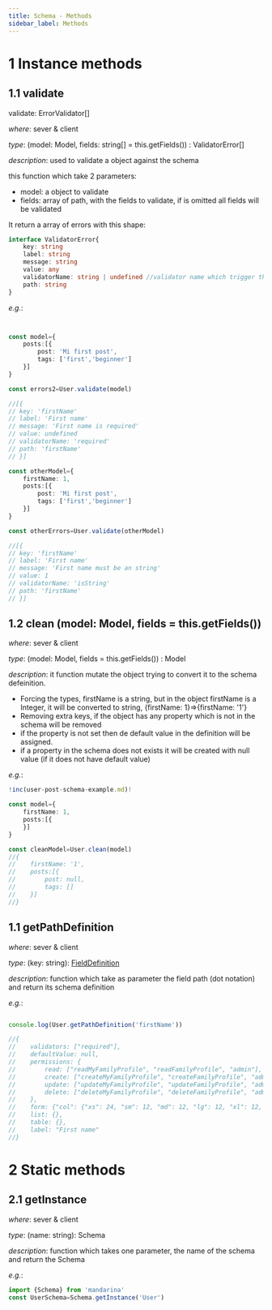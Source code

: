```yaml
---
title: Schema - Methods
sidebar_label: Methods
---
```


# 1 Instance methods
    
## 1.1 validate
    
validate: ErrorValidator[]

*where*: sever & client

*type*: (model: Model, fields: string[] = this.getFields()) : ValidatorError[]

*description*: used to validate a object against the schema

this function which take 2 parameters:

- model: a object to validate
- fields: array of path, with the fields to validate, if is omitted all fields will be validated

It return a array of errors with this shape:

```typescript jsx
interface ValidatorError{
    key: string 
    label: string
    message: string
    value: any
    validatorName: string | undefined //validator name which trigger the error
    path: string
}
```

*e.g.*:
```typescript jsx


const model={
    posts:[{
        post: 'Mi first post',
        tags: ['first','beginner']
    }]
}

const errors2=User.validate(model) 

//[{
// key: 'firstName' 
// label: 'First name'
// message: 'First name is required'
// value: undefined
// validatorName: 'required' 
// path: 'firstName'
// }]

const otherModel={
    firstName: 1,
    posts:[{
        post: 'Mi first post',
        tags: ['first','beginner']
    }]
}

const otherErrors=User.validate(otherModel) 

//[{
// key: 'firstName' 
// label: 'First name'
// message: 'First name must be an string'
// value: 1
// validatorName: 'isString' 
// path: 'firstName'
// }]
```

## 1.2 clean (model: Model, fields = this.getFields()) 

*where*: sever & client

*type*: (model: Model, fields = this.getFields())  : Model

*description*: it function mutate the object trying to convert it to the schema defeinition.

- Forcing the types, firstName is a string, but in the object firstName is a Integer, it will be converted to string, {firstName: 1}=>{firstName: '1'} 
- Removing extra keys, if the object has any property which is not in the schema will be removed
- if the property is not set then de default value in the definition will be assigned.
- if a property in the schema does not exists it will be created with null value (if it does not have default value)

*e.g.*:
```typescript jsx
!inc(user-post-schema-example.md)!

const model={
    firstName: 1,
    posts:[{
    }]
}

const cleanModel=User.clean(model)
//{
//    firstName: '1',
//    posts:[{
//        post: null,
//        tags: []
//    }]
//}
```
    
## 1.1 getPathDefinition


*where*: sever & client

*type*: (key: string): [FieldDefinition](schema-constructor#fieldDefinition) 

*description*: function which take as parameter the field path (dot notation) and return its schema definition

*e.g.*:
```typescript jsx

console.log(User.getPathDefinition('firstName'))

//{
//    validators: ["required"],
//    defaultValue: null,
//    permissions: {
//        read: ["readMyFamilyProfile", "readFamilyProfile", "admin"],
//        create: ["createMyFamilyProfile", "createFamilyProfile", "admin"],
//        update: ["updateMyFamilyProfile", "updateFamilyProfile", "admin"],
//        delete: ["deleteMyFamilyProfile", "deleteFamilyProfile", "admin"]
//    },
//    form: {"col": {"xs": 24, "sm": 12, "md": 12, "lg": 12, "xl": 12, "xxl": 12}},
//    list: {},
//    table: {},
//    label: "First name"
//}
````

    
# 2 Static methods 

## 2.1 getInstance

*where*: sever & client

*type*: (name: string): Schema

*description*: function which takes one parameter, the name of the schema and return the Schema

*e.g.*:

```typescript jsx
import {Schema} from 'mandarina'
const UserSchema=Schema.getInstance('User')
```